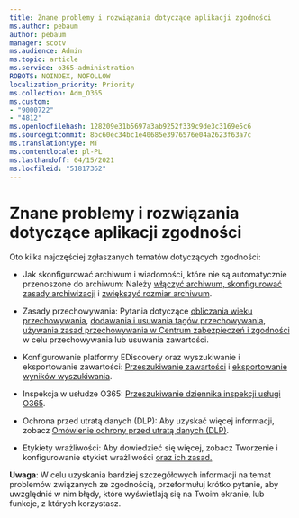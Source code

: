 ```yaml
---
title: Znane problemy i rozwiązania dotyczące aplikacji zgodności
ms.author: pebaum
author: pebaum
manager: scotv
ms.audience: Admin
ms.topic: article
ms.service: o365-administration
ROBOTS: NOINDEX, NOFOLLOW
localization_priority: Priority
ms.collection: Adm_O365
ms.custom:
- "9000722"
- "4812"
ms.openlocfilehash: 128209e31b5697a3ab9252f339c9de3c3169e5c6
ms.sourcegitcommit: 8bc60ec34bc1e40685e3976576e04a2623f63a7c
ms.translationtype: MT
ms.contentlocale: pl-PL
ms.lasthandoff: 04/15/2021
ms.locfileid: "51817362"
---
```

# <a name="compliance-common-issues-and-resolutions"></a>Znane problemy i rozwiązania dotyczące aplikacji zgodności

Oto kilka najczęściej zgłaszanych tematów dotyczących zgodności:

- Jak skonfigurować archiwum i wiadomości, które nie są automatycznie przenoszone do archiwum: Należy [włączyć archiwum, skonfigurować zasady archiwizacji](https://docs.microsoft.com/microsoft-365/compliance/enable-archive-mailboxes?view=o365-worldwide) i [zwiększyć rozmiar archiwum](https://docs.microsoft.com/microsoft-365/compliance/enable-unlimited-archiving?view=o365-worldwide).

- Zasady przechowywania: Pytania dotyczące [obliczania wieku przechowywania](https://docs.microsoft.com/exchange/security-and-compliance/messaging-records-management/retention-age), [dodawania i usuwania tagów przechowywania](https://docs.microsoft.com/exchange/security-and-compliance/messaging-records-management/add-or-remove-retention-tags), [używania zasad przechowywania w Centrum zabezpieczeń i zgodności](https://docs.microsoft.com/microsoft-365/compliance/retention-policies?view=o365-worldwide) w celu przechowywania lub usuwania zawartości.

- Konfigurowanie platformy EDiscovery oraz wyszukiwanie i eksportowanie zawartości: [Przeszukiwanie zawartości](https://docs.microsoft.com/microsoft-365/compliance/search-for-content?view=o365-worldwide) i [eksportowanie wyników wyszukiwania](https://docs.microsoft.com/microsoft-365/compliance/export-search-results?view=o365-worldwide).

- Inspekcja w usłudze O365: [Przeszukiwanie dziennika inspekcji usługi O365](https://docs.microsoft.com/microsoft-365/compliance/search-the-audit-log-in-security-and-compliance?view=o365-worldwide).

- Ochrona przed utratą danych (DLP): Aby uzyskać więcej informacji, zobacz [Omówienie ochrony przed utratą danych (DLP)](https://docs.microsoft.com/microsoft-365/compliance/data-loss-prevention-policies?view=o365-worldwide).
 
- Etykiety wrażliwości: Aby dowiedzieć się więcej, zobacz Tworzenie i konfigurowanie etykiet wrażliwości [oraz ich zasad.](https://docs.microsoft.com/microsoft-365/compliance/create-sensitivity-labels)

**Uwaga**: W celu uzyskania bardziej szczegółowych informacji na temat problemów związanych ze zgodnością, przeformułuj krótko pytanie, aby uwzględnić w nim błędy, które wyświetlają się na Twoim ekranie, lub funkcje, z których korzystasz.
